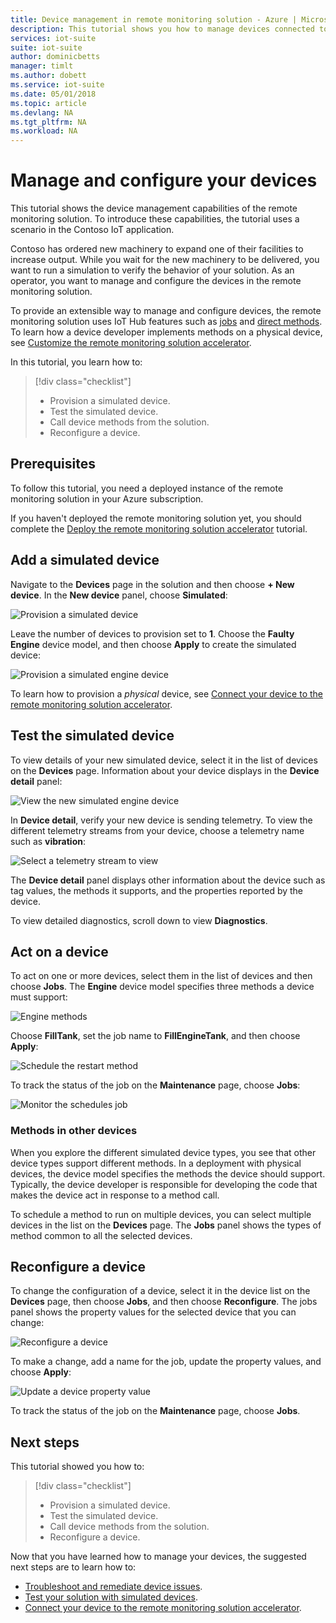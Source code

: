 ```yaml
---
title: Device management in remote monitoring solution - Azure | Microsoft Docs
description: This tutorial shows you how to manage devices connected to the remote monitoring solution.
services: iot-suite
suite: iot-suite
author: dominicbetts
manager: timlt
ms.author: dobett
ms.service: iot-suite
ms.date: 05/01/2018
ms.topic: article
ms.devlang: NA
ms.tgt_pltfrm: NA
ms.workload: NA
---
```


# Manage and configure your devices

This tutorial shows the device management capabilities of the remote monitoring solution. To introduce these capabilities, the tutorial uses a scenario in the Contoso IoT application.

Contoso has ordered new machinery to expand one of their facilities to increase output. While you wait for the new machinery to be delivered, you want to run a simulation to verify the behavior of your solution. As an operator, you want to manage and configure the devices in the remote monitoring solution.

To provide an extensible way to manage and configure devices, the remote monitoring solution uses IoT Hub features such as [jobs](../iot-hub/iot-hub-devguide-jobs.md) and [direct methods](../iot-hub/iot-hub-devguide-direct-methods.md). To learn how a device developer implements methods on a physical device, see [Customize the remote monitoring solution accelerator](iot-suite-remote-monitoring-customize.md).

In this tutorial, you learn how to:

>[!div class="checklist"]
> * Provision a simulated device.
> * Test the simulated device.
> * Call device methods from the solution.
> * Reconfigure a device.

## Prerequisites

To follow this tutorial, you need a deployed instance of the remote monitoring solution in your Azure subscription.

If you haven't deployed the remote monitoring solution yet, you should complete the [Deploy the remote monitoring solution accelerator](iot-suite-remote-monitoring-deploy.md) tutorial.

## Add a simulated device

Navigate to the **Devices** page in the solution and then choose **+ New device**. In the **New device** panel, choose **Simulated**:

![Provision a simulated device](media/iot-suite-remote-monitoring-manage/devicesprovision.png)

Leave the number of devices to provision set to **1**. Choose the **Faulty Engine** device model, and then choose **Apply** to create the simulated device:

![Provision a simulated engine device](media/iot-suite-remote-monitoring-manage/devicesprovisionengine.png)

To learn how to provision a *physical* device, see [Connect your device to the remote monitoring solution accelerator](iot-suite-connecting-devices-node.md).

## Test the simulated device

To view details of your new simulated device, select it in the list of devices on the **Devices** page. Information about your device displays in the **Device detail** panel:

![View the new simulated engine device](media/iot-suite-remote-monitoring-manage/devicesviewnew.png)

In **Device detail**, verify your new device is sending telemetry. To view the different telemetry streams from your device, choose a telemetry name such as **vibration**:

![Select a telemetry stream to view](media/iot-suite-remote-monitoring-manage/devicesvibration.png)

The **Device detail** panel displays other information about the device such as tag values, the methods it supports, and the properties reported by the device.

To view detailed diagnostics, scroll down to view **Diagnostics**.

## Act on a device

To act on one or more devices, select them in the list of devices and then choose **Jobs**. The **Engine** device model specifies three methods a device must support:

![Engine methods](media/iot-suite-remote-monitoring-manage/devicesmethods.png)

Choose **FillTank**, set the job name to **FillEngineTank**, and then choose **Apply**:

![Schedule the restart method](media/iot-suite-remote-monitoring-manage/devicesrestartengine.png)

To track the status of the job on the **Maintenance** page, choose **Jobs**:

![Monitor the schedules job](media/iot-suite-remote-monitoring-manage/maintenancerestart.png)

### Methods in other devices

When you explore the different simulated device types, you see that other device types support different methods. In a deployment with physical devices, the device model specifies the methods the device should support. Typically, the device developer is responsible for developing the code that makes the device act in response to a method call.

To schedule a method to run on multiple devices, you can select multiple devices in the list on the **Devices** page. The **Jobs** panel shows the types of method common to all the selected devices.

## Reconfigure a device

To change the configuration of a device, select it in the device list on the **Devices** page, then choose **Jobs**, and then choose **Reconfigure**. The jobs panel shows the property values for the selected device that you can change:

![Reconfigure a device](media/iot-suite-remote-monitoring-manage/devicesreconfigure.png)

To make a change, add a name for the job, update the property values, and choose **Apply**:

![Update a device property value](media/iot-suite-remote-monitoring-manage/devicesreconfigurephysical.png)

To track the status of the job on the **Maintenance** page, choose **Jobs**.

## Next steps

This tutorial showed you how to:

<!-- Repeat task list from intro -->
>[!div class="checklist"]
> * Provision a simulated device.
> * Test the simulated device.
> * Call device methods from the solution.
> * Reconfigure a device.

Now that you have learned how to manage your devices, the suggested next steps are to learn how to:

* [Troubleshoot and remediate device issues](iot-suite-remote-monitoring-maintain.md).
* [Test your solution with simulated devices](iot-suite-remote-monitoring-test.md).
* [Connect your device to the remote monitoring solution accelerator](iot-suite-connecting-devices-node.md).

<!-- Next tutorials in the sequence -->